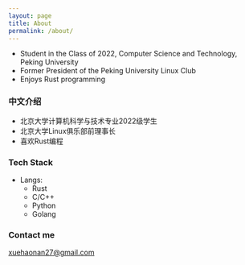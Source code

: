 ```yaml
---
layout: page
title: About
permalink: /about/
---
```


+ Student in the Class of 2022, Computer Science and Technology, Peking University
+ Former President of the Peking University Linux Club
+ Enjoys Rust programming

### 中文介绍
+ 北京大学计算机科学与技术专业2022级学生
+ 北京大学Linux俱乐部前理事长
+ 喜欢Rust编程

### Tech Stack
+ Langs:
  + Rust
  + C/C++
  + Python
  + Golang

### Contact me
[xuehaonan27@gmail.com](mailto:xuehaonan27@gmail.com)